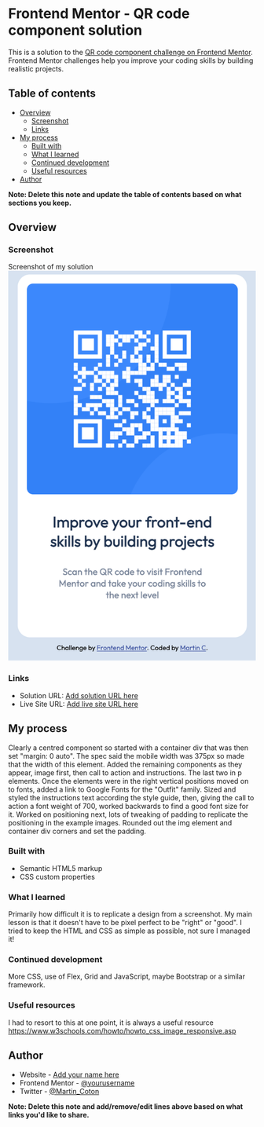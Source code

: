 # Frontend Mentor - QR code component solution

This is a solution to the [QR code component challenge on Frontend Mentor](https://www.frontendmentor.io/challenges/qr-code-component-iux_sIO_H). Frontend Mentor challenges help you improve your coding skills by building realistic projects. 

## Table of contents

- [Overview](#overview)
  - [Screenshot](#screenshot)
  - [Links](#links)
- [My process](#my-process)
  - [Built with](#built-with)
  - [What I learned](#what-i-learned)
  - [Continued development](#continued-development)
  - [Useful resources](#useful-resources)
- [Author](#author)

**Note: Delete this note and update the table of contents based on what sections you keep.**

## Overview

### Screenshot

Screenshot of my solution
![](/QR_component_challenge.png)

### Links

- Solution URL: [Add solution URL here](https://your-solution-url.com)
- Live Site URL: [Add live site URL here](https://your-live-site-url.com)

## My process
Clearly a centred component so started with a container div that was then set "margin: 0 auto". The spec said the mobile width was 375px so made that the width of this element.
Added the remaining components as they appear, image first, then call to action and instructions. The last two in p elements.
Once the elements were in the right vertical positions moved on to fonts, added a link to Google Fonts for the "Outfit" family.
Sized and styled the instructions text according the style guide, then, giving the call to action a font weight of 700, worked backwards to find a good font size for it.
Worked on positioning next, lots of tweaking of padding to replicate the positioning in the example images.
Rounded out the img element and container div corners and set the padding.

### Built with

- Semantic HTML5 markup
- CSS custom properties

### What I learned

Primarily how difficult it is to replicate a design from a screenshot. My main lesson is that it doesn't have to be pixel perfect to be "right" or "good".
I tried to keep the HTML and CSS as simple as possible, not sure I managed it!


### Continued development

More CSS, use of Flex, Grid and JavaScript, maybe Bootstrap or a similar framework.


### Useful resources

I had to resort to this at one point, it is always a useful resource
https://www.w3schools.com/howto/howto_css_image_responsive.asp


## Author

- Website - [Add your name here](https://www.your-site.com)
- Frontend Mentor - [@yourusername](https://www.frontendmentor.io/profile/yourusername)
- Twitter - [@Martin_Coton](https://www.twitter.com/Martin_Coton)

**Note: Delete this note and add/remove/edit lines above based on what links you'd like to share.**

